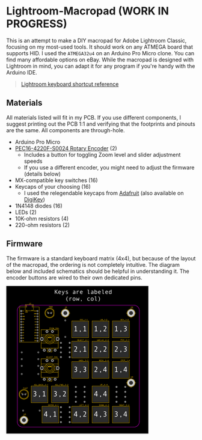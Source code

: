 # Lightroom-Macropad (WORK IN PROGRESS)

This is an attempt to make a DIY macropad for Adobe Lightroom Classic, focusing on my most-used tools. It should work on any ATMEGA board that supports HID. I used the `ATMEGA32u4` on an Arduino Pro Micro clone. You can find many affordable options on eBay. While the macropad is designed with Lightroom in mind, you can adapt it for any program if you're handy with the Arduino IDE.

> [Lightroom keyboard shortcut reference](https://helpx.adobe.com/lightroom-classic/help/keyboard-shortcuts.html)

## Materials
All materials listed will fit in my PCB. If you use different components, I suggest printing out the PCB 1:1 and verifying that the footprints and pinouts are the same. All components are through-hole.
- Arduino Pro Micro
- [PEC16-4220F-S0024 Rotary Encoder](https://www.digikey.com/en/products/detail/bourns-inc/PEC16-4220F-S0024/3534239) (2)
  - Includes a button for toggling Zoom level and slider adjustment speeds
  - If you use a different encoder, you might need to adjust the firmware (details below)
- MX-compatible key switches (16)
- Keycaps of your choosing (16)
  - I used the relegendable keycaps from [Adafruit](https://www.adafruit.com/product/5039) (also available on [DigiKey](https://www.digikey.com/en/products/detail/adafruit-industries-llc/5039/14313478?s=N4IgTCBcDaIEoFMA2CDmCB2ATAhgIxRAF0BfIA))
- 1N4148 diodes (16)
- LEDs (2)
- 10K-ohm resistors (4)
- 220-ohm resistors (2)

## Firmware
The firmware is a standard keyboard matrix (4x4), but because of the layout of the macropad, the ordering is not completely intuitive. The diagram below and included schematics should be helpful in understanding it. The encoder buttons are wired to their own dedicated pins.

![Key Labeling Diagram](assets/key-label.png)
